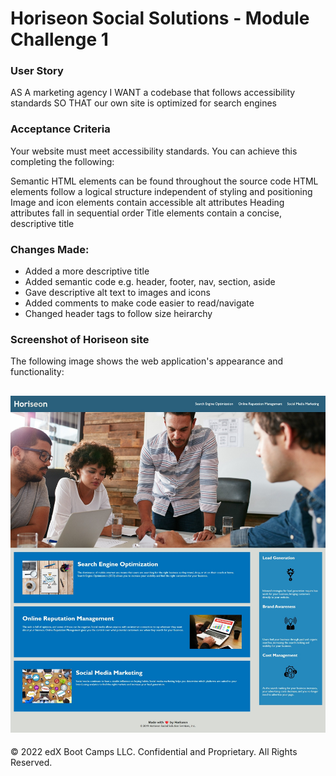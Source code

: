 # Horiseon Social Solutions - Module Challenge 1

### User Story
AS A marketing agency
I WANT a codebase that follows accessibility standards
SO THAT our own site is optimized for search engines

### Acceptance Criteria
Your website must meet accessibility standards. You can achieve this completing the following:

Semantic HTML elements can be found throughout the source code
HTML elements follow a logical structure independent of styling and positioning
Image and icon elements contain accessible alt attributes
Heading attributes fall in sequential order
Title elements contain a concise, descriptive title

### Changes Made: 
- Added a more descriptive title
- Added semantic code e.g. header, footer, nav, section, aside
- Gave descriptive alt text to images and icons
- Added comments to make code easier to read/navigate
- Changed header tags to follow size heirarchy 

### Screenshot of Horiseon site

The following image shows the web application's appearance and functionality:

![The Horiseon webpage includes a navigation bar, a header image, and cards with text and images at the bottom of the page.](Screenshot.jpeg)
---
© 2022 edX Boot Camps LLC. Confidential and Proprietary. All Rights Reserved.
